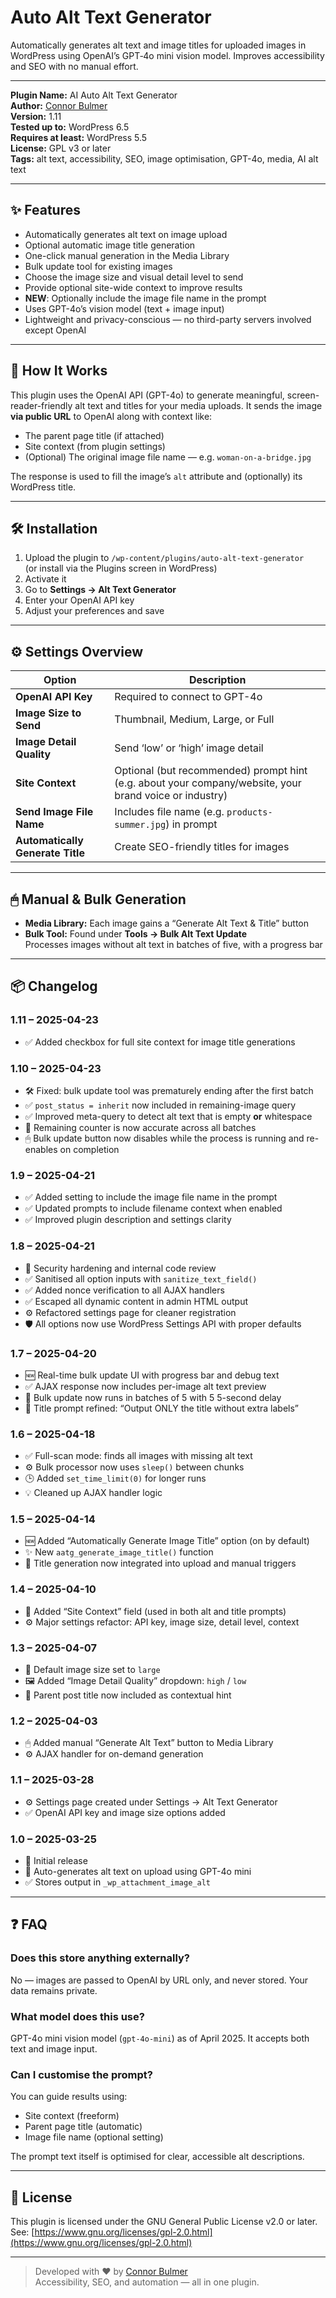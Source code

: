 # Auto Alt Text Generator

Automatically generates alt text and image titles for uploaded images in WordPress using OpenAI’s GPT‑4o mini vision model. Improves accessibility and SEO with no manual effort.

---

**Plugin Name:** AI Auto Alt Text Generator  
**Author:** [Connor Bulmer](https://connorbulmer.co.uk)  
**Version:** 1.11  
**Tested up to:** WordPress 6.5  
**Requires at least:** WordPress 5.5  
**License:** GPL v3 or later  
**Tags:** alt text, accessibility, SEO, image optimisation, GPT-4o, media, AI alt text

---

## ✨ Features

- Automatically generates alt text on image upload
- Optional automatic image title generation
- One-click manual generation in the Media Library
- Bulk update tool for existing images
- Choose the image size and visual detail level to send
- Provide optional site-wide context to improve results
- **NEW**: Optionally include the image file name in the prompt
- Uses GPT-4o’s vision model (text + image input)
- Lightweight and privacy-conscious — no third-party servers involved except OpenAI

---

## 🧠 How It Works

This plugin uses the OpenAI API (GPT-4o) to generate meaningful, screen-reader-friendly alt text and titles for your media uploads. It sends the image **via public URL** to OpenAI along with context like:

- The parent page title (if attached)
- Site context (from plugin settings)
- (Optional) The original image file name — e.g. `woman-on-a-bridge.jpg`

The response is used to fill the image’s `alt` attribute and (optionally) its WordPress title.

---

## 🛠 Installation

1. Upload the plugin to `/wp-content/plugins/auto-alt-text-generator`  
   (or install via the Plugins screen in WordPress)
2. Activate it
3. Go to **Settings → Alt Text Generator**
4. Enter your OpenAI API key
5. Adjust your preferences and save

---

## ⚙️ Settings Overview

| Option                            | Description |
|----------------------------------|-------------|
| **OpenAI API Key**               | Required to connect to GPT-4o |
| **Image Size to Send**           | Thumbnail, Medium, Large, or Full |
| **Image Detail Quality**         | Send ‘low’ or ‘high’ image detail |
| **Site Context**                 | Optional (but recommended)  prompt hint (e.g. about your company/website, your brand voice or industry) |
| **Send Image File Name**         | Includes file name (e.g. `products-summer.jpg`) in prompt |
| **Automatically Generate Title** | Create SEO-friendly titles for images |

---

## 🖱 Manual & Bulk Generation

- **Media Library:** Each image gains a “Generate Alt Text & Title” button
- **Bulk Tool:** Found under **Tools → Bulk Alt Text Update**  
  Processes images without alt text in batches of five, with a progress bar

---

## 📦 Changelog

### 1.11 – 2025-04-23
- ✅ Added checkbox for full site context for image title generations

### 1.10 – 2025-04-23
- 🛠️ Fixed: bulk update tool was prematurely ending after the first batch  
- ✅ `post_status = inherit` now included in remaining-image query  
- ✅ Improved meta-query to detect alt text that is empty **or** whitespace  
- 🧮 Remaining counter is now accurate across all batches  
- 🖱 Bulk update button now disables while the process is running and re-enables on completion

### 1.9 – 2025-04-21
- ✅ Added setting to include the image file name in the prompt
- ✅ Updated prompts to include filename context when enabled
- ✅ Improved plugin description and settings clarity

### 1.8 – 2025-04-21
- 🔐 Security hardening and internal code review
- ✅ Sanitised all option inputs with `sanitize_text_field()`
- ✅ Added nonce verification to all AJAX handlers
- ✅ Escaped all dynamic content in admin HTML output
- ⚙️ Refactored settings page for cleaner registration
- 🛡️ All options now use WordPress Settings API with proper defaults

### 1.7 – 2025-04-20
- 🆕 Real-time bulk update UI with progress bar and debug text
- ✅ AJAX response now includes per-image alt text preview
- 🔄 Bulk update now runs in batches of 5 with 5 5-second delay
- 🧠 Title prompt refined: “Output ONLY the title without extra labels”

### 1.6 – 2025-04-18
- ✅ Full-scan mode: finds all images with missing alt text
- ⚙️ Bulk processor now uses `sleep()` between chunks
- 🕒 Added `set_time_limit(0)` for longer runs
- 💡 Cleaned up AJAX handler logic

### 1.5 – 2025-04-14
- 🆕 Added “Automatically Generate Image Title” option (on by default)
- ✨ New `aatg_generate_image_title()` function
- 🔄 Title generation now integrated into upload and manual triggers

### 1.4 – 2025-04-10
- 📝 Added “Site Context” field (used in both alt and title prompts)
- ⚙️ Major settings refactor: API key, image size, detail level, context

### 1.3 – 2025-04-07
- 🔧 Default image size set to `large`
- 🖼 Added “Image Detail Quality” dropdown: `high` / `low`
- 🧩 Parent post title now included as contextual hint

### 1.2 – 2025-04-03
- 🖱 Added manual “Generate Alt Text” button to Media Library
- ⚙️ AJAX handler for on-demand generation

### 1.1 – 2025-03-28
- ⚙️ Settings page created under Settings → Alt Text Generator
- ✅ OpenAI API key and image size options added

### 1.0 – 2025-03-25
- 🎉 Initial release
- 🧠 Auto-generates alt text on upload using GPT-4o mini
- ✅ Stores output in `_wp_attachment_image_alt`

---

## ❓ FAQ

### Does this store anything externally?
No — images are passed to OpenAI by URL only, and never stored. Your data remains private.

### What model does this use?
GPT-4o mini vision model (`gpt-4o-mini`) as of April 2025. It accepts both text and image input.

### Can I customise the prompt?
You can guide results using:
- Site context (freeform)
- Parent page title (automatic)
- Image file name (optional setting)

The prompt text itself is optimised for clear, accessible alt descriptions.

---

## 📜 License

This plugin is licensed under the GNU General Public License v2.0 or later.  
See: [https://www.gnu.org/licenses/gpl-2.0.html](https://www.gnu.org/licenses/gpl-2.0.html)

---

> Developed with ❤️ by [Connor Bulmer](https://connorbulmer.co.uk)  
> Accessibility, SEO, and automation — all in one plugin.
